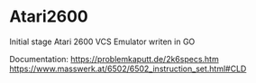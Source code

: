 # Atari2600
Initial stage Atari 2600 VCS Emulator writen in GO

Documentation:
https://problemkaputt.de/2k6specs.htm
https://www.masswerk.at/6502/6502_instruction_set.html#CLD
